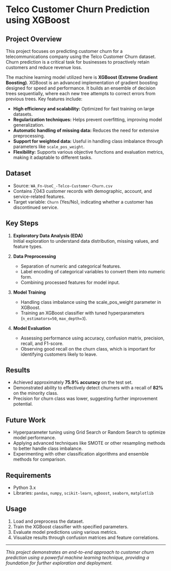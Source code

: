 # Telco Customer Churn Prediction using XGBoost

## Project Overview

This project focuses on predicting customer churn for a telecommunications company using the Telco Customer Churn dataset. Churn prediction is a critical task for businesses to proactively retain customers and reduce revenue loss.

The machine learning model utilized here is **XGBoost (Extreme Gradient Boosting)**. XGBoost is an advanced implementation of gradient boosting designed for speed and performance. It builds an ensemble of decision trees sequentially, where each new tree attempts to correct errors from previous trees. Key features include:

- **High efficiency and scalability:** Optimized for fast training on large datasets.
- **Regularization techniques:** Helps prevent overfitting, improving model generalization.
- **Automatic handling of missing data:** Reduces the need for extensive preprocessing.
- **Support for weighted data:** Useful in handling class imbalance through parameters like `scale_pos_weight`.
- **Flexibility:** Supports various objective functions and evaluation metrics, making it adaptable to different tasks.

## Dataset

- Source: `WA_Fn-UseC_-Telco-Customer-Churn.csv`
- Contains 7,043 customer records with demographic, account, and service-related features.
- Target variable: `Churn` (Yes/No), indicating whether a customer has discontinued service.

## Key Steps

1. **Exploratory Data Analysis (EDA)**  
   Initial exploration to understand data distribution, missing values, and feature types.

2. **Data Preprocessing**  
   - Separation of numeric and categorical features.  
   - Label encoding of categorical variables to convert them into numeric form.  
   - Combining processed features for model input.

3. **Model Training**  
   - Handling class imbalance using the scale_pos_weight parameter in XGBoost.  
   - Training an XGBoost classifier with tuned hyperparameters (`n_estimators=50`, `max_depth=3`).  

4. **Model Evaluation**  
   - Assessing performance using accuracy, confusion matrix, precision, recall, and F1-score.  
   - Observing good recall on the churn class, which is important for identifying customers likely to leave.

## Results

- Achieved approximately **75.9% accuracy** on the test set.  
- Demonstrated ability to effectively detect churners with a recall of **82%** on the minority class.  
- Precision for churn class was lower, suggesting further improvement potential.

## Future Work

- Hyperparameter tuning using Grid Search or Random Search to optimize model performance.  
- Applying advanced techniques like SMOTE or other resampling methods to better handle class imbalance.  
- Experimenting with other classification algorithms and ensemble methods for comparison.

## Requirements

- Python 3.x  
- Libraries: `pandas`, `numpy`, `scikit-learn`, `xgboost`, `seaborn`, `matplotlib`

## Usage

1. Load and preprocess the dataset.  
2. Train the XGBoost classifier with specified parameters.  
3. Evaluate model predictions using various metrics.  
4. Visualize results through confusion matrices and feature correlations.


---

*This project demonstrates an end-to-end approach to customer churn prediction using a powerful machine learning technique, providing a foundation for further exploration and deployment.*
